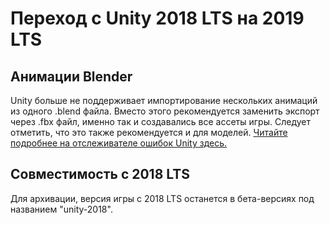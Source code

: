 Переход с Unity 2018 LTS на 2019 LTS
=============================================

Анимации Blender
------------------

Unity больше не поддерживает импортирование нескольких анимаций из одного .blend файла. Вместо этого рекомендуется заменить экспорт через .fbx файл, именно так и создавались все ассеты игры. Следует отметить, что это также рекомендуется и для моделей. [Читайте подробнее на отслеживателе ошибок Unity здесь.](https://issuetracker.unity3d.com/issues/using-multiple-animation-clips-in-blender-not-all-animation-clips-are-imported-using-a-blend-file)

Совместимость с 2018 LTS 
-------------------

Для архивации, версия игры с 2018 LTS останется в бета-версиях под названием "unity-2018".
